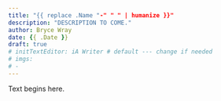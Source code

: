 ```yaml
---
title: "{{ replace .Name "-" " " | humanize }}"
description: "DESCRIPTION TO COME."
author: Bryce Wray
date: {{ .Date }}
draft: true
# initTextEditor: iA Writer # default --- change if needed
# imgs:
# -
---
```


Text begins here.

<!--more-->
